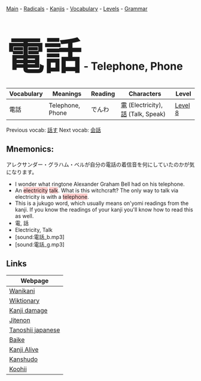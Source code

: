<style> bigfont {font-size: 100px}</style>
[Main](../README.md) -
[Radicals](../radicals.md) -
[Kanjis](../kanjis.md) -
[Vocabulary](../vocabulary.md) -
[Levels](../levels.md) -
[Grammar](../grammar.md)
# <bigfont> 電話</bigfont> - Telephone, Phone 

| Vocabulary | Meanings | Reading | Characters | Level |
| --- | --- | --- | --- | --- |
| 電話 | Telephone, Phone | でんわ |  [電](../kanjis/電.md) (Electricity), [話](../kanjis/話.md) (Talk, Speak) | [Level 8](../levels/wk_level8.md) |

Previous vocab: [話す](話す.md) Next vocab: [会話](会話.md) 

## Mnemonics:
アレクサンダー・グラハム・ベルが自分の電話の着信音を何にしていたのかが気になります。
* I wonder what ringtone Alexander Graham Bell had on his telephone.
* An <span style="background-color:#ffcccb"> electricity</span> <span style="background-color:#ffcccb"> talk</span>. What is this witchcraft? The only way to talk via electricity is with a <span style="background-color:#ffcccb"> telephone</span>.
* This is a jukugo word, which usually means on'yomi readings from the kanji. If you know the readings of your kanji you'll know how to read this as well.
* 電, 話
* Electricity, Talk
* [sound:電話_b.mp3]
* [sound:電話_g.mp3]


## Links 

| Webpage |
| --- |
| [Wanikani          ](https://www.wanikani.com/kanji/電話) |
| [Wiktionary        ](https://en.wiktionary.org/wiki/電話) |
| [Kanji damage      ](http://www.kanjidamage.com/kanji/search?utf8=✓&q=電話) |
| [Jitenon           ](https://jitenon.com/kanji/電話) |
| [Tanoshii japanese ](https://www.tanoshiijapanese.com/dictionary/kanji.cfm?k=電話) |
| [Baike             ](https://baike.baidu.com/item/電話) |
| [Kanji Alive       ](https://app.kanjialive.com/電話) |
| [Kanshudo          ](https://www.kanshudo.com/searchmn?q=電話) |
| [Koohii            ](https://kanji.koohii.com/study/kanji/電話) |
